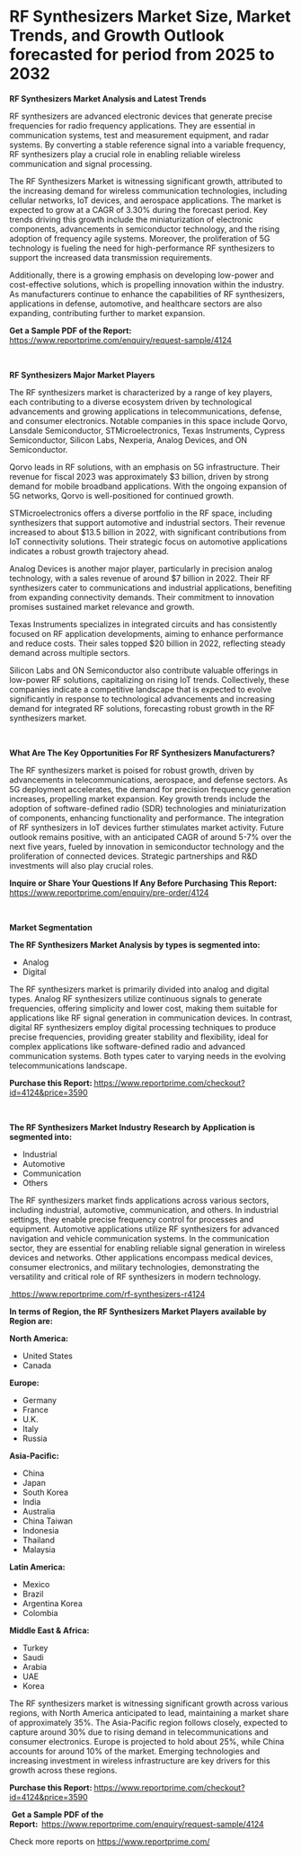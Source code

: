 <p><h1>RF Synthesizers Market Size, Market Trends, and Growth Outlook forecasted for period from 2025 to 2032</h1></p><p><strong>RF Synthesizers Market Analysis and Latest Trends</strong></p>
<p><p>RF synthesizers are advanced electronic devices that generate precise frequencies for radio frequency applications. They are essential in communication systems, test and measurement equipment, and radar systems. By converting a stable reference signal into a variable frequency, RF synthesizers play a crucial role in enabling reliable wireless communication and signal processing.</p><p>The RF Synthesizers Market is witnessing significant growth, attributed to the increasing demand for wireless communication technologies, including cellular networks, IoT devices, and aerospace applications. The market is expected to grow at a CAGR of 3.30% during the forecast period. Key trends driving this growth include the miniaturization of electronic components, advancements in semiconductor technology, and the rising adoption of frequency agile systems. Moreover, the proliferation of 5G technology is fueling the need for high-performance RF synthesizers to support the increased data transmission requirements.</p><p>Additionally, there is a growing emphasis on developing low-power and cost-effective solutions, which is propelling innovation within the industry. As manufacturers continue to enhance the capabilities of RF synthesizers, applications in defense, automotive, and healthcare sectors are also expanding, contributing further to market expansion.</p></p>
<p><strong>Get a Sample PDF of the Report:&nbsp;</strong> <a href="https://www.reportprime.com/enquiry/request-sample/4124?utm_campaign=1885&utm_medium=2&utm_source=Github&utm_content=ia&utm_term=18032025&utm_id=rf-synthesizers">https://www.reportprime.com/enquiry/request-sample/4124</a></p>
<p>&nbsp;</p>
<p><strong>RF Synthesizers Major Market Players</strong></p>
<p><p>The RF synthesizers market is characterized by a range of key players, each contributing to a diverse ecosystem driven by technological advancements and growing applications in telecommunications, defense, and consumer electronics. Notable companies in this space include Qorvo, Lansdale Semiconductor, STMicroelectronics, Texas Instruments, Cypress Semiconductor, Silicon Labs, Nexperia, Analog Devices, and ON Semiconductor.</p><p>Qorvo leads in RF solutions, with an emphasis on 5G infrastructure. Their revenue for fiscal 2023 was approximately $3 billion, driven by strong demand for mobile broadband applications. With the ongoing expansion of 5G networks, Qorvo is well-positioned for continued growth.</p><p>STMicroelectronics offers a diverse portfolio in the RF space, including synthesizers that support automotive and industrial sectors. Their revenue increased to about $13.5 billion in 2022, with significant contributions from IoT connectivity solutions. Their strategic focus on automotive applications indicates a robust growth trajectory ahead.</p><p>Analog Devices is another major player, particularly in precision analog technology, with a sales revenue of around $7 billion in 2022. Their RF synthesizers cater to communications and industrial applications, benefiting from expanding connectivity demands. Their commitment to innovation promises sustained market relevance and growth.</p><p>Texas Instruments specializes in integrated circuits and has consistently focused on RF application developments, aiming to enhance performance and reduce costs. Their sales topped $20 billion in 2022, reflecting steady demand across multiple sectors.</p><p>Silicon Labs and ON Semiconductor also contribute valuable offerings in low-power RF solutions, capitalizing on rising IoT trends. Collectively, these companies indicate a competitive landscape that is expected to evolve significantly in response to technological advancements and increasing demand for integrated RF solutions, forecasting robust growth in the RF synthesizers market.</p></p>
<p>&nbsp;</p>
<p><strong>What Are The Key Opportunities For RF Synthesizers Manufacturers?</strong></p>
<p><p>The RF synthesizers market is poised for robust growth, driven by advancements in telecommunications, aerospace, and defense sectors. As 5G deployment accelerates, the demand for precision frequency generation increases, propelling market expansion. Key growth trends include the adoption of software-defined radio (SDR) technologies and miniaturization of components, enhancing functionality and performance. The integration of RF synthesizers in IoT devices further stimulates market activity. Future outlook remains positive, with an anticipated CAGR of around 5-7% over the next five years, fueled by innovation in semiconductor technology and the proliferation of connected devices. Strategic partnerships and R&D investments will also play crucial roles.</p></p>
<p><strong>Inquire or Share Your Questions If Any Before Purchasing This Report:</strong> <a href="https://www.reportprime.com/enquiry/pre-order/4124?utm_campaign=1885&utm_medium=2&utm_source=Github&utm_content=ia&utm_term=18032025&utm_id=rf-synthesizers">https://www.reportprime.com/enquiry/pre-order/4124</a></p>
<p>&nbsp;</p>
<p><strong>Market Segmentation</strong></p>
<p><strong>The RF Synthesizers Market Analysis by types is segmented into:</strong></p>
<p><ul><li>Analog</li><li>Digital</li></ul></p>
<p><p>The RF synthesizers market is primarily divided into analog and digital types. Analog RF synthesizers utilize continuous signals to generate frequencies, offering simplicity and lower cost, making them suitable for applications like RF signal generation in communication devices. In contrast, digital RF synthesizers employ digital processing techniques to produce precise frequencies, providing greater stability and flexibility, ideal for complex applications like software-defined radio and advanced communication systems. Both types cater to varying needs in the evolving telecommunications landscape.</p></p>
<p><strong>Purchase this Report:&nbsp;</strong><a href="https://www.reportprime.com/checkout?id=4124&price=3590&utm_campaign=1885&utm_medium=2&utm_source=Github&utm_content=ia&utm_term=18032025&utm_id=rf-synthesizers">https://www.reportprime.com/checkout?id=4124&price=3590</a></p>
<p>&nbsp;</p>
<p><strong>The RF Synthesizers Market Industry Research by Application is segmented into:</strong></p>
<p><ul><li>Industrial</li><li>Automotive</li><li>Communication</li><li>Others</li></ul></p>
<p><p>The RF synthesizers market finds applications across various sectors, including industrial, automotive, communication, and others. In industrial settings, they enable precise frequency control for processes and equipment. Automotive applications utilize RF synthesizers for advanced navigation and vehicle communication systems. In the communication sector, they are essential for enabling reliable signal generation in wireless devices and networks. Other applications encompass medical devices, consumer electronics, and military technologies, demonstrating the versatility and critical role of RF synthesizers in modern technology.</p></p>
<p><a href="https://www.reportprime.com/rf-synthesizers-r4124?utm_campaign=1885&utm_medium=2&utm_source=Github&utm_content=ia&utm_term=18032025&utm_id=rf-synthesizers">&nbsp;https://www.reportprime.com/rf-synthesizers-r4124</a></p>
<p><strong>In terms of Region, the RF Synthesizers Market Players available by Region are:</strong></p>
<p>
    <p> <strong> North America: </strong>
        <ul>
            <li>United States</li>
            <li>Canada</li>
        </ul>
        </p> 
    <p> <strong> Europe: </strong>
        <ul>
            <li>Germany</li>
            <li>France</li>
            <li>U.K.</li>
            <li>Italy</li>
            <li>Russia</li>
        </ul>
        </p> 
    <p> <strong> Asia-Pacific: </strong>
        <ul>
            <li>China</li>
            <li>Japan</li>
            <li>South Korea</li>
            <li>India</li>
            <li>Australia</li>
            <li>China Taiwan</li>
            <li>Indonesia</li>
            <li>Thailand</li>
            <li>Malaysia</li>
        </ul>
        </p> 
    <p> <strong> Latin America: </strong>
        <ul>
            <li>Mexico</li>
            <li>Brazil</li>
            <li>Argentina Korea</li>
            <li>Colombia</li>
        </ul>
        </p> 
    <p> <strong> Middle East & Africa: </strong>
        <ul>
            <li>Turkey</li>
            <li>Saudi</li>
            <li>Arabia</li>
            <li>UAE</li>
            <li>Korea</li>
        </ul>
    </p>
    </p>
<p><p>The RF synthesizers market is witnessing significant growth across various regions, with North America anticipated to lead, maintaining a market share of approximately 35%. The Asia-Pacific region follows closely, expected to capture around 30% due to rising demand in telecommunications and consumer electronics. Europe is projected to hold about 25%, while China accounts for around 10% of the market. Emerging technologies and increasing investment in wireless infrastructure are key drivers for this growth across these regions.</p></p>
<p><strong>Purchase this Report: </strong><a href="https://www.reportprime.com/checkout?id=4124&price=3590&utm_campaign=1885&utm_medium=2&utm_source=Github&utm_content=ia&utm_term=18032025&utm_id=rf-synthesizers">https://www.reportprime.com/checkout?id=4124&price=3590</a></p>
<p>&nbsp;<strong>Get a Sample PDF of the Report:&nbsp;&nbsp;</strong><a href="https://www.reportprime.com/enquiry/request-sample/4124?utm_campaign=1885&utm_medium=2&utm_source=Github&utm_content=ia&utm_term=18032025&utm_id=rf-synthesizers">https://www.reportprime.com/enquiry/request-sample/4124</a></p>
<p><strong></strong></p>
<p>Check more reports on <a href="https://www.reportprime.com/?utm_campaign=1885&utm_medium=2&utm_source=Github&utm_content=ia&utm_term=18032025&utm_id=rf-synthesizers">https://www.reportprime.com/</a></p>